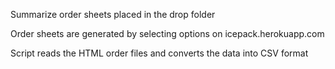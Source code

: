 Summarize order sheets placed in the drop folder

Order sheets are generated by selecting options on icepack.herokuapp.com

Script reads the HTML order files and converts the data into CSV format
